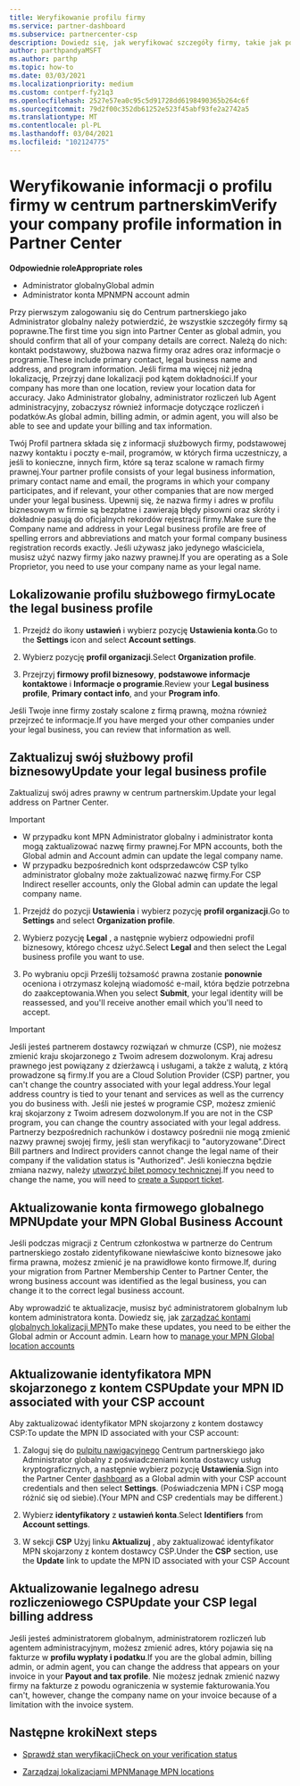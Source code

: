 ```yaml
---
title: Weryfikowanie profilu firmy
ms.service: partner-dashboard
ms.subservice: partnercenter-csp
description: Dowiedz się, jak weryfikować szczegóły firmy, takie jak podstawowe kontakty, adres i informacje o programie. Możesz również zaktualizować swoje adresy prawne i rozliczenia.
author: parthpandyaMSFT
ms.author: parthp
ms.topic: how-to
ms.date: 03/03/2021
ms.localizationpriority: medium
ms.custom: contperf-fy21q3
ms.openlocfilehash: 2527e57ea0c95c5d91728dd6198490365b264c6f
ms.sourcegitcommit: 79d2f00c352db61252e523f45abf93fe2a2742a5
ms.translationtype: MT
ms.contentlocale: pl-PL
ms.lasthandoff: 03/04/2021
ms.locfileid: "102124775"
---
```

# <a name="verify-your-company-profile-information-in-partner-center"></a><span data-ttu-id="6a4e6-104">Weryfikowanie informacji o profilu firmy w centrum partnerskim</span><span class="sxs-lookup"><span data-stu-id="6a4e6-104">Verify your company profile information in Partner Center</span></span>

<span data-ttu-id="6a4e6-105">**Odpowiednie role**</span><span class="sxs-lookup"><span data-stu-id="6a4e6-105">**Appropriate roles**</span></span>

- <span data-ttu-id="6a4e6-106">Administrator globalny</span><span class="sxs-lookup"><span data-stu-id="6a4e6-106">Global admin</span></span>
- <span data-ttu-id="6a4e6-107">Administrator konta MPN</span><span class="sxs-lookup"><span data-stu-id="6a4e6-107">MPN account admin</span></span>

<span data-ttu-id="6a4e6-108">Przy pierwszym zalogowaniu się do Centrum partnerskiego jako Administrator globalny należy potwierdzić, że wszystkie szczegóły firmy są poprawne.</span><span class="sxs-lookup"><span data-stu-id="6a4e6-108">The first time you sign into Partner Center as global admin, you should confirm that all of your company details are correct.</span></span> <span data-ttu-id="6a4e6-109">Należą do nich: kontakt podstawowy, służbowa nazwa firmy oraz adres oraz informacje o programie.</span><span class="sxs-lookup"><span data-stu-id="6a4e6-109">These include primary contact, legal business name and address, and program information.</span></span> <span data-ttu-id="6a4e6-110">Jeśli firma ma więcej niż jedną lokalizację, Przejrzyj dane lokalizacji pod kątem dokładności.</span><span class="sxs-lookup"><span data-stu-id="6a4e6-110">If your company has more than one location, review your location data for accuracy.</span></span> <span data-ttu-id="6a4e6-111">Jako Administrator globalny, administrator rozliczeń lub Agent administracyjny, zobaczysz również informacje dotyczące rozliczeń i podatków.</span><span class="sxs-lookup"><span data-stu-id="6a4e6-111">As global admin, billing admin, or admin agent, you will also be able to see and update your billing and tax information.</span></span>

<span data-ttu-id="6a4e6-112">Twój Profil partnera składa się z informacji służbowych firmy, podstawowej nazwy kontaktu i poczty e-mail, programów, w których firma uczestniczy, a jeśli to konieczne, innych firm, które są teraz scalone w ramach firmy prawnej.</span><span class="sxs-lookup"><span data-stu-id="6a4e6-112">Your partner profile consists of your legal business information, primary contact name and email, the programs in which your company participates, and if relevant, your other companies that are now merged under your legal business.</span></span> <span data-ttu-id="6a4e6-113">Upewnij się, że nazwa firmy i adres w profilu biznesowym w firmie są bezpłatne i zawierają błędy pisowni oraz skróty i dokładnie pasują do oficjalnych rekordów rejestracji firmy.</span><span class="sxs-lookup"><span data-stu-id="6a4e6-113">Make sure the Company name and address in your Legal business profile are free of spelling errors and abbreviations and match your formal company business registration records exactly.</span></span> <span data-ttu-id="6a4e6-114">Jeśli używasz jako jedynego właściciela, musisz użyć nazwy firmy jako nazwy prawnej.</span><span class="sxs-lookup"><span data-stu-id="6a4e6-114">If you are operating as a Sole Proprietor, you need to use your company name as your legal name.</span></span>



## <a name="locate-the-legal-business-profile"></a><span data-ttu-id="6a4e6-115">Lokalizowanie profilu służbowego firmy</span><span class="sxs-lookup"><span data-stu-id="6a4e6-115">Locate the legal business profile</span></span>

1. <span data-ttu-id="6a4e6-116">Przejdź do ikony **ustawień** i wybierz pozycję **Ustawienia konta**.</span><span class="sxs-lookup"><span data-stu-id="6a4e6-116">Go to the **Settings** icon and select **Account settings**.</span></span>
 
1. <span data-ttu-id="6a4e6-117">Wybierz pozycję **profil organizacji**.</span><span class="sxs-lookup"><span data-stu-id="6a4e6-117">Select **Organization profile**.</span></span> 

2. <span data-ttu-id="6a4e6-118">Przejrzyj **firmowy profil biznesowy**, **podstawowe informacje kontaktowe** i **Informacje o programie**.</span><span class="sxs-lookup"><span data-stu-id="6a4e6-118">Review your **Legal business profile**, **Primary contact info**, and your **Program info**.</span></span>

<span data-ttu-id="6a4e6-119">Jeśli Twoje inne firmy zostały scalone z firmą prawną, można również przejrzeć te informacje.</span><span class="sxs-lookup"><span data-stu-id="6a4e6-119">If you have merged your other companies under your legal business, you can review that information as well.</span></span> 

## <a name="update-your-legal-business-profile"></a><span data-ttu-id="6a4e6-120">Zaktualizuj swój służbowy profil biznesowy</span><span class="sxs-lookup"><span data-stu-id="6a4e6-120">Update your legal business profile</span></span>

<span data-ttu-id="6a4e6-121">Zaktualizuj swój adres prawny w centrum partnerskim.</span><span class="sxs-lookup"><span data-stu-id="6a4e6-121">Update your legal address on Partner Center.</span></span>

>[!Important]
>- <span data-ttu-id="6a4e6-122">W przypadku kont MPN Administrator globalny i administrator konta mogą zaktualizować nazwę firmy prawnej.</span><span class="sxs-lookup"><span data-stu-id="6a4e6-122">For MPN accounts, both the Global admin and Account admin can update the legal company name.</span></span>
>- <span data-ttu-id="6a4e6-123">W przypadku bezpośrednich kont odsprzedawców CSP tylko administrator globalny może zaktualizować nazwę firmy.</span><span class="sxs-lookup"><span data-stu-id="6a4e6-123">For CSP Indirect reseller accounts, only the Global admin can update the legal company name.</span></span> 

1. <span data-ttu-id="6a4e6-124">Przejdź do pozycji **Ustawienia** i wybierz pozycję **profil organizacji**.</span><span class="sxs-lookup"><span data-stu-id="6a4e6-124">Go to **Settings** and select **Organization profile**.</span></span>

2. <span data-ttu-id="6a4e6-125">Wybierz pozycję **Legal**  , a następnie wybierz odpowiedni profil biznesowy, którego chcesz użyć.</span><span class="sxs-lookup"><span data-stu-id="6a4e6-125">Select **Legal**  and then select the Legal business profile you want to use.</span></span>
 
1. <span data-ttu-id="6a4e6-126">Po wybraniu opcji Prześlij tożsamość prawna zostanie **ponownie** oceniona i otrzymasz kolejną wiadomość e-mail, która będzie potrzebna do zaakceptowania.</span><span class="sxs-lookup"><span data-stu-id="6a4e6-126">When you select **Submit**, your legal identity will be reassessed, and you'll receive another email which you'll need to accept.</span></span>

>[!Important]
><span data-ttu-id="6a4e6-127">Jeśli jesteś partnerem dostawcy rozwiązań w chmurze (CSP), nie możesz zmienić kraju skojarzonego z Twoim adresem dozwolonym. Kraj adresu prawnego jest powiązany z dzierżawcą i usługami, a także z walutą, z którą prowadzone są firmy.</span><span class="sxs-lookup"><span data-stu-id="6a4e6-127">If you are a Cloud Solution Provider (CSP) partner, you can't change the country associated with your legal address.Your legal address country is tied to your tenant and services as well as the currency you do business with.</span></span> <span data-ttu-id="6a4e6-128">Jeśli nie jesteś w programie CSP, możesz zmienić kraj skojarzony z Twoim adresem dozwolonym.</span><span class="sxs-lookup"><span data-stu-id="6a4e6-128">If you are not in the CSP program, you can change the country associated with your legal address.</span></span> <span data-ttu-id="6a4e6-129">Partnerzy bezpośrednich rachunków i dostawcy pośrednii nie mogą zmienić nazwy prawnej swojej firmy, jeśli stan weryfikacji to "autoryzowane".</span><span class="sxs-lookup"><span data-stu-id="6a4e6-129">Direct Bill partners and Indirect providers cannot change the legal name of their company if the validation status is "Authorized".</span></span> <span data-ttu-id="6a4e6-130">Jeśli konieczna będzie zmiana nazwy, należy [utworzyć bilet pomocy technicznej](https://partner.microsoft.com/dashboard/support/servicerequests/create?stage=2&topicid=eb74583c-61b3-2124-bffc-00920e0ae772).</span><span class="sxs-lookup"><span data-stu-id="6a4e6-130">If you need to change the name, you will need to [create a Support ticket](https://partner.microsoft.com/dashboard/support/servicerequests/create?stage=2&topicid=eb74583c-61b3-2124-bffc-00920e0ae772).</span></span>



## <a name="update-your-mpn-global-business-account"></a><span data-ttu-id="6a4e6-131">Aktualizowanie konta firmowego globalnego MPN</span><span class="sxs-lookup"><span data-stu-id="6a4e6-131">Update your MPN Global Business Account</span></span>

<span data-ttu-id="6a4e6-132">Jeśli podczas migracji z Centrum członkostwa w partnerze do Centrum partnerskiego zostało zidentyfikowane niewłaściwe konto biznesowe jako firma prawna, możesz zmienić je na prawidłowe konto firmowe.</span><span class="sxs-lookup"><span data-stu-id="6a4e6-132">If, during your migration from Partner Membership Center to Partner Center, the wrong business account was identified as the legal business, you can change it to the correct legal business account.</span></span>

<span data-ttu-id="6a4e6-133">Aby wprowadzić te aktualizacje, musisz być administratorem globalnym lub kontem administratora konta. Dowiedz się, jak [zarządzać kontami globalnych lokalizacji MPN](manage-locations.md)</span><span class="sxs-lookup"><span data-stu-id="6a4e6-133">To make these updates, you need to be either the Global admin or Account admin. Learn how to [manage your MPN Global location accounts](manage-locations.md)</span></span>


## <a name="update-your-mpn-id-associated-with-your-csp-account"></a><span data-ttu-id="6a4e6-134">Aktualizowanie identyfikatora MPN skojarzonego z kontem CSP</span><span class="sxs-lookup"><span data-stu-id="6a4e6-134">Update your MPN ID associated with your CSP account</span></span>

<span data-ttu-id="6a4e6-135">Aby zaktualizować identyfikator MPN skojarzony z kontem dostawcy CSP:</span><span class="sxs-lookup"><span data-stu-id="6a4e6-135">To update the MPN ID associated with your CSP account:</span></span>

1. <span data-ttu-id="6a4e6-136">Zaloguj się do [pulpitu nawigacyjnego](https://partner.microsoft.com/dashboard/home) Centrum partnerskiego jako Administrator globalny z poświadczeniami konta dostawcy usług kryptograficznych, a następnie wybierz pozycję **Ustawienia**.</span><span class="sxs-lookup"><span data-stu-id="6a4e6-136">Sign into the Partner Center [dashboard](https://partner.microsoft.com/dashboard/home) as a Global admin with your CSP account credentials and then select **Settings**.</span></span> <span data-ttu-id="6a4e6-137">(Poświadczenia MPN i CSP mogą różnić się od siebie).</span><span class="sxs-lookup"><span data-stu-id="6a4e6-137">(Your MPN and CSP credentials may be different.)</span></span>
 
1. <span data-ttu-id="6a4e6-138">Wybierz **identyfikatory** z **ustawień konta**.</span><span class="sxs-lookup"><span data-stu-id="6a4e6-138">Select **Identifiers** from **Account settings**.</span></span>

1. <span data-ttu-id="6a4e6-139">W sekcji **CSP** Użyj linku **Aktualizuj** , aby zaktualizować identyfikator MPN skojarzony z kontem dostawcy CSP.</span><span class="sxs-lookup"><span data-stu-id="6a4e6-139">Under the **CSP** section, use the **Update** link to update the MPN ID associated with your CSP Account</span></span> 


## <a name="update-your-csp-legal-billing-address"></a><span data-ttu-id="6a4e6-140">Aktualizowanie legalnego adresu rozliczeniowego CSP</span><span class="sxs-lookup"><span data-stu-id="6a4e6-140">Update your CSP legal billing address</span></span>

<span data-ttu-id="6a4e6-141">Jeśli jesteś administratorem globalnym, administratorem rozliczeń lub agentem administracyjnym, możesz zmienić adres, który pojawia się na fakturze w **profilu wypłaty i podatku**.</span><span class="sxs-lookup"><span data-stu-id="6a4e6-141">If you are the global admin, billing admin, or admin agent, you can change the address that appears on your invoice in your **Payout and tax profile**.</span></span> <span data-ttu-id="6a4e6-142">Nie możesz jednak zmienić nazwy firmy na fakturze z powodu ograniczenia w systemie fakturowania.</span><span class="sxs-lookup"><span data-stu-id="6a4e6-142">You can't, however, change the company name on your invoice because of a limitation with the invoice system.</span></span>



## <a name="next-steps"></a><span data-ttu-id="6a4e6-143">Następne kroki</span><span class="sxs-lookup"><span data-stu-id="6a4e6-143">Next steps</span></span>

- [<span data-ttu-id="6a4e6-144">Sprawdź stan weryfikacji</span><span class="sxs-lookup"><span data-stu-id="6a4e6-144">Check on your verification status</span></span>](verification-responses.md)

- [<span data-ttu-id="6a4e6-145">Zarządzaj lokalizacjami MPN</span><span class="sxs-lookup"><span data-stu-id="6a4e6-145">Manage MPN locations</span></span>](manage-locations.md)
